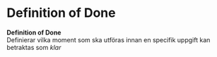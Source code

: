# Definition of Done

**Definition of Done**
<br/> Definierar vilka moment som ska utföras innan en specifik uppgift kan betraktas som _klar_

